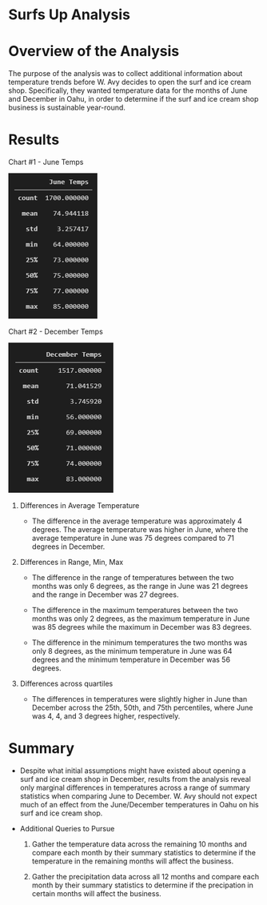 # Surfs Up Analysis

# Overview of the Analysis

The purpose of the analysis was to collect additional information about temperature trends before W. Avy decides to open the surf and ice cream shop. Specifically, they wanted temperature data for the months of June and December in Oahu, in order to determine if the surf and ice cream shop business is sustainable year-round.

# Results

Chart #1 - June Temps

![](Screenshots/JuneTemps.png)

Chart #2 - December Temps

![](Screenshots/DecemberTemps.png)

1) Differences in Average Temperature

    - The difference in the average temperature was approximately 4 degrees. The average temperature was higher in June, where the average temperature in June was 75 degrees compared to 71 degrees in December.

2) Differences in Range, Min, Max

    - The difference in the range of temperatures between the two months was only 6 degrees, as the range in June was 21 degrees and the range in December was 27 degrees.

    - The difference in the maximum temperatures between the two months was only 2 degrees, as the maximum temperature in June was 85 degrees while the maximum in December was 83 degrees.

    - The difference in the minimum temperatures the two months was only 8 degrees, as the minimum temperature in June was 64 degrees and the minimum temperature in December was 56 degrees.

3) Differences across quartiles

    - The differences in temperatures were slightly higher in June than December across the 25th, 50th, and 75th percentiles, where June was 4, 4, and 3 degrees higher, respectively.

# Summary

- Despite what initial assumptions might have existed about opening a surf and ice cream shop in December, results from the analysis reveal only marginal differences in temperatures across a range of summary statistics when comparing June to December. W. Avy should not expect much of an effect from the June/December temperatures in Oahu on his surf and ice cream shop.

- Additional Queries to Pursue

    1) Gather the temperature data across the remaining 10 months and compare each month by their summary statistics to determine if the temperature in the remaining months will affect the business.

    2) Gather the precipitation data across all 12 months and compare each month by their summary statistics to determine if the precipation in certain months will affect the business.
